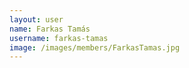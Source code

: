 ```yaml
---
layout: user
name: Farkas Tamás
username: farkas-tamas
image: /images/members/FarkasTamas.jpg
---
```

